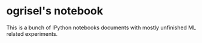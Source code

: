 # ogrisel's notebook

This is a bunch of IPython notebooks documents with mostly unfinished ML related experiments.

